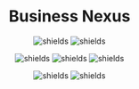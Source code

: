 <h1 align="center" id="title">Business Nexus</h1>


<p align="center">
<img src="https://img.shields.io/ecologi/trees/orthizar" alt="shields">
<img src="https://img.shields.io/ecologi/carbon/orthizar" alt="shields">
</p>

<p align="center">
<img src="https://img.shields.io/maintenance/yes/2023" alt="shields">
<img src="https://img.shields.io/github/commit-activity/m/orthizar/businessnexus" alt="shields">
<img src="https://img.shields.io/github/last-commit/orthizar/businessnexus" alt="shields">
</p>

<p align="center">
<img src="https://img.shields.io/github/actions/workflow/status/orthizar/businessnexus/ci.yaml" alt="shields">
<img src="https://img.shields.io/codecov/c/github/orthizar/businessnexus" alt="shields">
</p>